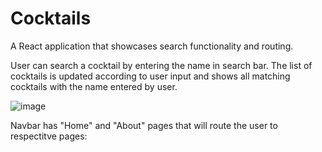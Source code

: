 # Cocktails

A React application that showcases search functionality and routing.

User can search a cocktail by entering the name in search bar. The list of cocktails is updated according to user input and shows all matching cocktails with the name entered by user.

![image](https://user-images.githubusercontent.com/47619970/153746154-c2800f13-8bf2-453e-b9dd-8a92e809b404.png)

Navbar has "Home" and "About" pages that will route the user to respectitve pages:
